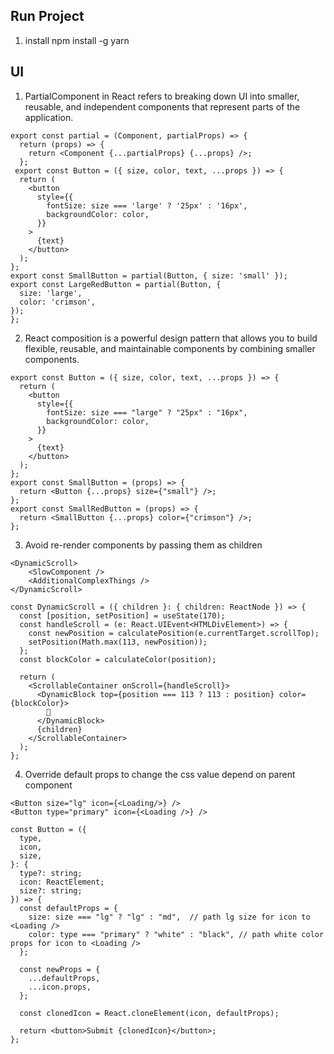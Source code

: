 ## Run Project

1. install npm install -g yarn

## UI

1. PartialComponent in React refers to breaking down UI into smaller, reusable, and independent components that represent parts of the application.

```
export const partial = (Component, partialProps) => {
  return (props) => {
    return <Component {...partialProps} {...props} />;
  };
 export const Button = ({ size, color, text, ...props }) => {
  return (
    <button
      style={{
        fontSize: size === 'large' ? '25px' : '16px',
        backgroundColor: color,
      }}
    >
      {text}
    </button>
  );
};
export const SmallButton = partial(Button, { size: 'small' });
export const LargeRedButton = partial(Button, {
  size: 'large',
  color: 'crimson',
});
};
```

2. React composition is a powerful design pattern that allows you to build flexible, reusable, and maintainable components by combining smaller components.

```
export const Button = ({ size, color, text, ...props }) => {
  return (
    <button
      style={{
        fontSize: size === "large" ? "25px" : "16px",
        backgroundColor: color,
      }}
    >
      {text}
    </button>
  );
};
export const SmallButton = (props) => {
  return <Button {...props} size={"small"} />;
};
export const SmallRedButton = (props) => {
  return <SmallButton {...props} color={"crimson"} />;
};
```

3. Avoid re-render components by passing them as children

```
<DynamicScroll>
    <SlowComponent />
    <AdditionalComplexThings />
</DynamicScroll>

const DynamicScroll = ({ children }: { children: ReactNode }) => {
  const [position, setPosition] = useState(170);
  const handleScroll = (e: React.UIEvent<HTMLDivElement>) => {
    const newPosition = calculatePosition(e.currentTarget.scrollTop);
    setPosition(Math.max(113, newPosition));
  };
  const blockColor = calculateColor(position);

  return (
    <ScrollableContainer onScroll={handleScroll}>
      <DynamicBlock top={position === 113 ? 113 : position} color={blockColor}>
        🛒
      </DynamicBlock>
      {children}
    </ScrollableContainer>
  );
};
```

4. Override default props to change the css value depend on parent component

```
<Button size="lg" icon={<Loading/>} />
<Button type="primary" icon={<Loading />} />

const Button = ({
  type,
  icon,
  size,
}: {
  type?: string;
  icon: ReactElement;
  size?: string;
}) => {
  const defaultProps = {
    size: size === "lg" ? "lg" : "md",  // path lg size for icon to <Loading />
    color: type === "primary" ? "white" : "black", // path white color props for icon to <Loading />
  };

  const newProps = {
    ...defaultProps,
    ...icon.props,
  };

  const clonedIcon = React.cloneElement(icon, defaultProps);

  return <button>Submit {clonedIcon}</button>;
};
```

